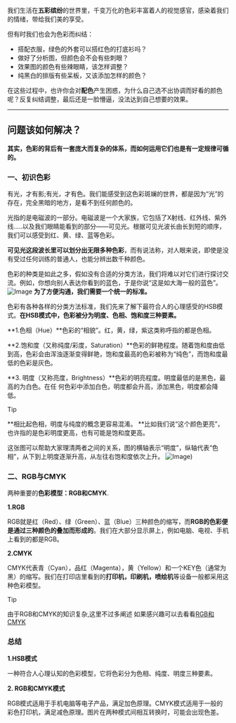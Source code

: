 我们生活在**五彩缤纷**的世界里，千变万化的色彩丰富着人的视觉感官，感染着我们的情绪，带给我们美的享受。

但有时我们也会为色彩而纠结：  
- 搭配衣服，绿色的外套可以搭红色的打底衫吗？  
- 做好了分析图，但颜色会不会有些刺眼？  
- 效果图的颜色有些辣眼睛，该怎样调整？  
- 纯黑白的排版有些呆板，又该添加怎样的颜色？

在这些过程中，也许你会对**配色**产生困惑，为什么自己选不出协调而好看的颜色呢？反复纠结调整，最后还是一脸懵逼，没法达到自己想要的效果。

---

## 问题该如何解决？

**其实，色彩的背后有一套庞大而复杂的体系，而如何运用它们也是有一定规律可循的。**  

### 一、初识色彩

有光，才有影;有光，才有色。我们能感受到这色彩斑斓的世界，都是因为“光”的存在，完全黑暗的地方，是看不到任何颜色的。  

光指的是电磁波的一部分。电磁波是一个大家族，它包括了X射线、红外线、紫外线.....以及我们眼睛能看到的部分——可见光。根据可见光波长由长到短的顺序，我们可以感受到红、黄、绿、蓝等色彩。

**可见光这段波长里可以划分出无限多种色彩**，而有说法称，对人眼来说，即使是没有受过任何训练的普通人，也能分辨出数千种颜色。  
  
色彩的种类是如此之多，假如没有合适的分类方法，我们将难以对它们进行探讨交流。例如，你想向别人表达你看到的蓝色，于是你说“这是如大海一般的蓝色”。
![Image](https://picx.zhimg.com/v2-5792ace39932056035ae12bc366acf31_1440w.jpg)
**为了方便沟通，我们需要一个统一的标准。**

色彩有各种各样的分类方法标准，我们先来了解下最符合人的心理感受的HSB模式。**在HSB模式中，色彩被分为明度、色相、饱和度三种要素。**

**1.色相（Hue）**色彩的“相貌”。红，黄，绿，紫这类称呼指的都是色相。

**2.饱和度（又称纯度/彩度，Saturation）**色彩的鲜艳程度。随着饱和度由低到高，色彩会由浑浊逐渐变得鲜艳，饱和度最高的色彩被称为“纯色”，而饱和度最低的色彩是灰色。

**3. 明度（又称亮度，Brightness）**色彩的明亮程度。明度最低的是黑色，最高的为白色。在任
何色彩中添加白色，明度都会升高，添加黑色，明度都会降低。

> [!TIP]
> **相比起色相，明度与纯度的概念更容易混淆。
> **比如我们说“这个颜色更亮”，也许指的是色彩明度更高，也有可能是饱和度更高。

这张图可以帮助大家理清两者之间的关系，图的横轴表示“明度”，纵轴代表“色相”，从下到上明度逐渐升高，从左往右饱和度依次上升。
![Image](https://pic3.zhimg.com/v2-1d5f48b05bcf848185dbd33af05f0ba8_1440w.jpg))

### 二、RGB与CMYK

两种重要的**色彩模型：RGB和CMYK**.

**1.RGB**

RGB就是红（Red）、绿（Green）、蓝（Blue）三种颜色的缩写，而**RGB的色彩便是通过三种颜色的叠加而形成的**。我们在大部分显示屏上，例如电脑、电视、手机上看到的都是RGB。

**2.CMYK**

CMYK代表青（Cyan），品红（Magenta），黄（Yellow）和一个KEY色（通常为黑）的缩写。我们在打印店里看到的**打印机，印刷机，喷绘机**等设备一般都采用这种色彩模型。

> [!TIP]
>由于RGB和CMYK的知识复杂,这里不过多阐述
>如果感兴趣可以去看看[RGB和CMYK]()

### 总结

**1.HSB模式**  
  
一种符合人心理认知的色彩模型，它将色彩分为色相、纯度、明度三种要素。  
  
**2. RGB和CMYK模式**  
  
RGB模式适用于手机电脑等电子产品，满足加色原理。CMYK模式适用于一般的彩色打印机，满足减色原理。图片在两种模式间相互转换时，可能会出现色差。